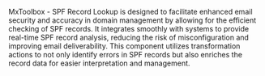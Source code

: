 MxToolbox - SPF Record Lookup is designed to facilitate enhanced email security and accuracy in domain management by allowing for the efficient checking of SPF records. It integrates smoothly with systems to provide real-time SPF record analysis, reducing the risk of misconfiguration and improving email deliverability. This component utilizes transformation actions to not only identify errors in SPF records but also enriches the record data for easier interpretation and management.
